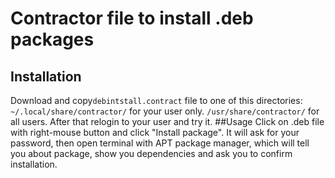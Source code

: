 # Contractor file to install .deb packages
## Installation
Download and copy`debintstall.contract` file to one of this directories: 
`~/.local/share/contractor/` for your user only.
`/usr/share/contractor/` for all users.
After that relogin to your user and try it.
##Usage
Click on .deb file with right-mouse button and click "Install package". It will ask for your password, then open terminal with APT package manager, which will tell you about package, show you dependencies and ask you to confirm installation.
